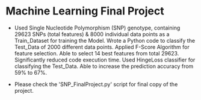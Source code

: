 # Machine Learning Final Project
* Used Single Nucleotide Polymorphism (SNP) genotype, containing 29623 SNPs (total features) & 8000 individual data points as a Train_Dataset for training the Model. Wrote a Python code to classify the Test_Data of 2000 different data points.
Applied F-Score Algorithm for feature selection. Able to select 14 best features from total 29623. Significantly reduced code execution time.
Used HingeLoss classifier for classifying the Test_Data. Able to increase the prediction accuracy from 59% to 67%.

* Please check the 'SNP_FinalProject.py' script for final copy of the project.